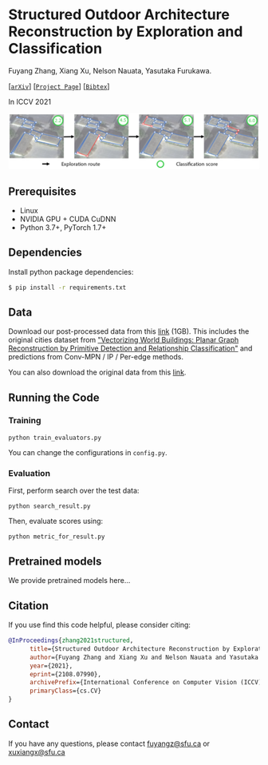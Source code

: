 # Structured Outdoor Architecture Reconstruction by Exploration and Classification

Fuyang Zhang, Xiang Xu, Nelson Nauata, Yasutaka Furukawa.


[[`arXiv`](https://arxiv.org/abs/2108.07990)]
[[`Project Page`](xxx)]
[[`Bibtex`](#Citing)]

In ICCV 2021

[<img src="images/teaser.png" width="2000">](https://arxiv.org/abs/2108.07990)

## Prerequisites
- Linux
- NVIDIA GPU + CUDA CuDNN
- Python 3.7+, PyTorch 1.7+

## Dependencies

Install python package dependencies:

```bash
$ pip install -r requirements.txt
```


## Data 
Download our post-processed data from this [link]() (1GB). This includes the original cities dataset from ["Vectorizing World Buildings: Planar Graph Reconstruction by Primitive Detection and Relationship Classification"](https://arxiv.org/abs/1912.05135) and predictions from Conv-MPN / IP / Per-edge methods.

You can also download the original data from this [link](https://www.dropbox.com/sh/q1jmqnm26q21h1a/AABtxO0Uni9eZs-Qs37HJTJLa?dl=0).

## Running the Code

### Training
```
python train_evaluators.py
```

You can change the configurations in `config.py`.

### Evaluation
First, perform search over the test data:

```
python search_result.py
```

Then, evaluate scores using:
```
python metric_for_result.py
```

## Pretrained models
We provide pretrained models here...


## <a name="Citing"></a>Citation
If you use find this code helpful, please consider citing:
```BibTeX
@InProceedings{zhang2021structured,
      title={Structured Outdoor Architecture Reconstruction by Exploration and Classification}, 
      author={Fuyang Zhang and Xiang Xu and Nelson Nauata and Yasutaka Furukawa},
      year={2021},
      eprint={2108.07990},
      archivePrefix={International Conference on Computer Vision (ICCV)},
      primaryClass={cs.CV}
}
```
## Contact
If you have any questions, please contact fuyangz@sfu.ca or xuxiangx@sfu.ca


